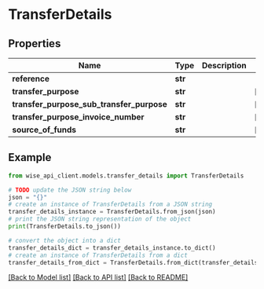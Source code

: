# TransferDetails


## Properties

Name | Type | Description | Notes
------------ | ------------- | ------------- | -------------
**reference** | **str** |  | 
**transfer_purpose** | **str** |  | [optional] 
**transfer_purpose_sub_transfer_purpose** | **str** |  | [optional] 
**transfer_purpose_invoice_number** | **str** |  | [optional] 
**source_of_funds** | **str** |  | [optional] 

## Example

```python
from wise_api_client.models.transfer_details import TransferDetails

# TODO update the JSON string below
json = "{}"
# create an instance of TransferDetails from a JSON string
transfer_details_instance = TransferDetails.from_json(json)
# print the JSON string representation of the object
print(TransferDetails.to_json())

# convert the object into a dict
transfer_details_dict = transfer_details_instance.to_dict()
# create an instance of TransferDetails from a dict
transfer_details_from_dict = TransferDetails.from_dict(transfer_details_dict)
```
[[Back to Model list]](../README.md#documentation-for-models) [[Back to API list]](../README.md#documentation-for-api-endpoints) [[Back to README]](../README.md)


